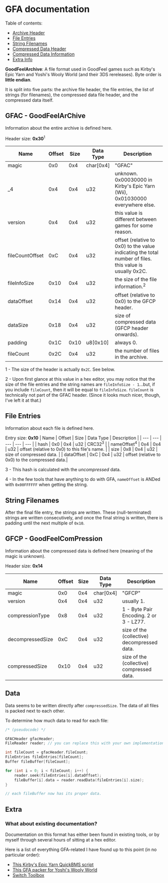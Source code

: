 # GFA documentation

Table of contents:
* [Archive Header](#gfac---goodfeelarchive)
* [File Entries](#file-entries)
* [String Filenames](#string-filenames)
* [Compressed Data Header](#gfcp---goodfeelcompression)
* [Compressed Data Information](#data)
* [Extra Info](#extra)

**GoodFeelArchive**:
A file format used in GoodFeel games such as Kirby's Epic Yarn and Yoshi's Wooly World (and their 3DS rereleases).  Byte order is **little endian**.

It is split into five parts: the archive file header, the file entries, the list of strings (for filenames), the compressed data file header, and the compressed data itself.

## GFAC - GoodFeelArChive
Information about the entire archive is defined here.

Header size: **0x30**<sup>1</sup>
<!-- i kinda just gave up with the indention halfway through  -->
| Name      | Offset    | Size      | Data Type     | Description   | 
| ---       | ---       | ---       | ---           | ---           |
| magic     | 0x0       | 0x4       | char[0x4]     | "GFAC"        |
| _4        | 0x4       | 0x4       | u32           | unknown. 0x00030000 in Kirby's Epic Yarn (Wii), 0x01030000 everywhere else.      |
| version   | 0x4       | 0x4       | u32           | this value is different between games for some reason.|
| fileCountOffset | 0xC | 0x4 | u32 | offset (relative to 0x0) to the value indicating the total number of files. this value is usually 0x2C. | 
| fileInfoSize | 0x10 | 0x4 | u32 | the size of the file information.<sup>2</sup> |
| dataOffset | 0x14 | 0x4 | u32 | offset (relative to 0x0) to the GFCP header. |
| dataSize | 0x18 | 0x4 | u32 | size of compressed data (GFCP header onwards). |
| padding | 0x1C | 0x10 | u8[0x10] | always 0. | 
| fileCount | 0x2C | 0x4 | u32 | the number of files in the archive. |

1 - The size of the header is actually `0x2C`. See below.

2 -  Upon first glance at this value in a hex editor, you may notice that the size of the file entries and the string names are `fileInfoSize - 1`...but, if you include `fileCount`, then it will be equal to `fileInfoSize`. `fileCount` is technically not part of the GFAC header. (Since it looks much nicer, though, I've left it at that.)
## File Entries
Information about each file is defined here.

Entry size: **0x10**
| Name      | Offset    | Size      | Data Type     | Description   |
| ---       | ---       | ---       | ---           | ---           |
| hash      | 0x0       | 0x4       | u32           | CRC32<sup>3</sup>        |
| nameOffset<sup>4</sup> | 0x4      | 0x4       | u32           | offset (relative to 0x0) to this file's name. |
| size      | 0x8       | 0x4       | u32           | size of compressed data. |
| dataOffset | 0xC      | 0x4       | u32           | offset (relative to 0x0) to the compressed data.|

3 - This hash is calculated with the *uncompressed* data.

4 - In the few tools that have anything to do with GFA, `nameOffset` is ANDed with `0x00FFFFFF` when getting the string.

## String Filenames
After the final file entry, the strings are written. These (null-terminated) strings are written consecutively, and once the final string is written, there is padding until the next multiple of `0x10`.


## GFCP - GoodFeelComPression
Information about the compressed data is defined here (meaning of the magic is unknown).

Header size: **0x14**

| Name      | Offset    | Size      | Data Type     | Description   |
| ---       | ---       | ---       | ---           | ---           |
| magic     | 0x0       | 0x4       | char[0x4]     | "GFCP"        |
| version   | 0x4       | 0x4       | u32           | usually 1.    |
| compressionType | 0x8 | 0x4       | u32           | 1 - Byte Pair Encoding. 2 or 3 - LZ77.|
| decompressedSize | 0xC | 0x4 | u32 | size of the (collective) decompressed data.|
| compressedSize | 0x10 | 0x4 | u32 | size of the (collective) compressed data.|

## Data
Data seems to be written directly after `compressedSize`. The data of all files is packed next to each other.

To determine how much data to read for each file:

```cpp
/* (pseudocode) */

GFACHeader gfacHeader;
FileReader reader; // you can replace this with your own implementation.

int fileCount = gfacHeader.fileCount;
FileEntries fileEntries[fileCount];
Buffer fileBuffer[fileCount];

for (int i = 0; i < fileCount; i++) {
    reader.seek(fileEntries[i].dataOffset);
    fileBuffer[i].data = reader.readData(fileEntries[i].size);
}

// each fileBuffer now has its proper data.
```

## Extra
### What about existing documentation?
Documentation on this format has either been found in existing tools, or by myself through several hours of sitting at a hex editor.

Here is a list of everything GFA-related I have found up to this point (in no particular order):

* [This Kirby's Epic Yarn QuickBMS script](http://aluigi.altervista.org/bms/kirby_epic_yarn.bms)
* [This GFA packer for Yoshi's Wooly World](https://github.com/jam1garner/gfa-packer)
* [Switch Toolbox](https://github.com/KillzXGaming/Switch-Toolbox/blob/master/File_Format_Library/FileFormats/Archives/GFA.cs)